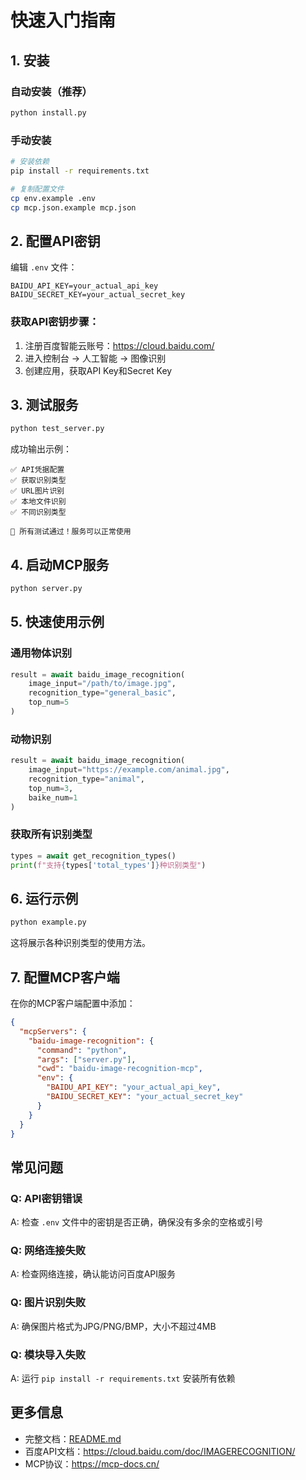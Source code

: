 # 快速入门指南

## 1. 安装

### 自动安装（推荐）

```bash
python install.py
```

### 手动安装

```bash
# 安装依赖
pip install -r requirements.txt

# 复制配置文件
cp env.example .env
cp mcp.json.example mcp.json
```

## 2. 配置API密钥

编辑 `.env` 文件：

```env
BAIDU_API_KEY=your_actual_api_key
BAIDU_SECRET_KEY=your_actual_secret_key
```

### 获取API密钥步骤：

1. 注册百度智能云账号：https://cloud.baidu.com/
2. 进入控制台 → 人工智能 → 图像识别
3. 创建应用，获取API Key和Secret Key

## 3. 测试服务

```bash
python test_server.py
```

成功输出示例：
```
✅ API凭据配置
✅ 获取识别类型  
✅ URL图片识别
✅ 本地文件识别
✅ 不同识别类型

🎉 所有测试通过！服务可以正常使用
```

## 4. 启动MCP服务

```bash
python server.py
```

## 5. 快速使用示例

### 通用物体识别
```python
result = await baidu_image_recognition(
    image_input="/path/to/image.jpg",
    recognition_type="general_basic",
    top_num=5
)
```

### 动物识别
```python
result = await baidu_image_recognition(
    image_input="https://example.com/animal.jpg",
    recognition_type="animal",
    top_num=3,
    baike_num=1
)
```

### 获取所有识别类型
```python
types = await get_recognition_types()
print(f"支持{types['total_types']}种识别类型")
```

## 6. 运行示例

```bash
python example.py
```

这将展示各种识别类型的使用方法。

## 7. 配置MCP客户端

在你的MCP客户端配置中添加：

```json
{
  "mcpServers": {
    "baidu-image-recognition": {
      "command": "python",
      "args": ["server.py"],
      "cwd": "baidu-image-recognition-mcp",
      "env": {
        "BAIDU_API_KEY": "your_actual_api_key",
        "BAIDU_SECRET_KEY": "your_actual_secret_key"
      }
    }
  }
}
```

## 常见问题

### Q: API密钥错误
A: 检查 `.env` 文件中的密钥是否正确，确保没有多余的空格或引号

### Q: 网络连接失败
A: 检查网络连接，确认能访问百度API服务

### Q: 图片识别失败
A: 确保图片格式为JPG/PNG/BMP，大小不超过4MB

### Q: 模块导入失败
A: 运行 `pip install -r requirements.txt` 安装所有依赖

## 更多信息

- 完整文档：[README.md](README.md)
- 百度API文档：https://cloud.baidu.com/doc/IMAGERECOGNITION/
- MCP协议：https://mcp-docs.cn/ 